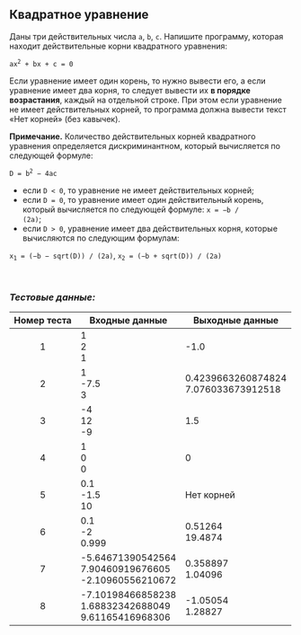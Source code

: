 ## Квадратное уравнение

Даны три действительных числа <code>a</code>, <code>b</code>, <code>c</code>.
Напишите программу, которая находит действительные корни квадратного уравнения:

<code>ax<sup>2</sup> + bx + c = 0</code>

Если уравнение имеет один корень, то нужно вывести его, а если уравнение имеет два корня,
то следует вывести их **в порядке возрастания**, каждый на отдельной строке.
При этом если уравнение не имеет действительных корней, то программа должна вывести текст «Нет корней» (без кавычек).

**Примечание.** Количество действительных корней квадратного уравнения определяется дискриминантном, который вычисляется по следующей формуле:

<code>D = b<sup>2</sup> − 4ac</code>

- если <code>D < 0</code>, то уравнение не имеет действительных корней;
- если <code>D = 0</code>, то уравнение имеет один действительный корень, который вычисляется по следующей формуле:
<code>x = −b / (2a)</code>;
- если <code>D > 0</code>, уравнение имеет два действительных корня, которые вычисляются по следующим формулам:

<code>x<sub>1</sub> = (−b  − sqrt(D)) / (2a)</code>, <code>x<sub>2</sub> = (−b  + sqrt(D)) / (2a)</code>

<br>

### *Тестовые данные:*

| Номер теста | Входные данные                                             | Выходные данные                         |
|:-----------:|------------------------------------------------------------|-----------------------------------------|
|      1      | 1<br>2<br>1                                                | -1.0                                    |
|      2      | 1<br>-7.5<br>3                                             | 0.4239663260874824<br>7.076033673912518 |
|      3      | -4<br>12<br>-9                                             | 1.5                                     |
|      4      | 1<br>0<br>0                                                | 0                                       |
|      5      | 0.1<br>-1.5<br>10                                          | Нет корней                              |
|      6      | 0.1<br>-2<br>0.999                                         | 0.51264<br>19.4874                      |
|      7      | -5.64671390542564<br>7.90460919676605<br>-2.10960556210672 | 0.358897<br>1.04096                     |
|      8      | -7.10198466858238<br>1.68832342688049<br>9.61165416968306  | -1.05054<br>1.28827                     |